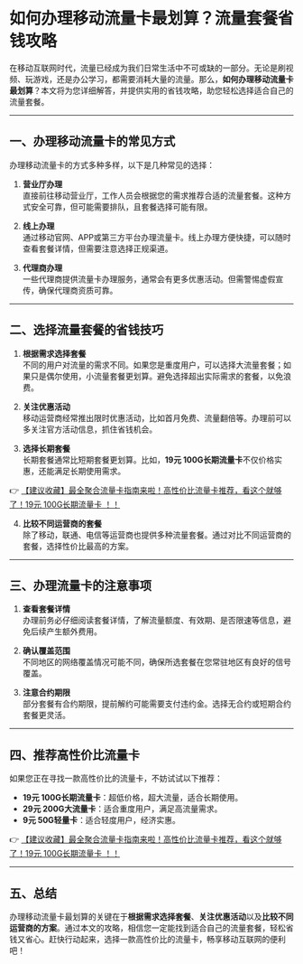# 如何办理移动流量卡最划算？流量套餐省钱攻略

在移动互联网时代，流量已经成为我们日常生活中不可或缺的一部分。无论是刷视频、玩游戏，还是办公学习，都需要消耗大量的流量。那么，**如何办理移动流量卡最划算**？本文将为您详细解答，并提供实用的省钱攻略，助您轻松选择适合自己的流量套餐。

---

## 一、办理移动流量卡的常见方式

办理移动流量卡的方式多种多样，以下是几种常见的选择：

1. **营业厅办理**  
   直接前往移动营业厅，工作人员会根据您的需求推荐合适的流量套餐。这种方式安全可靠，但可能需要排队，且套餐选择可能有限。

2. **线上办理**  
   通过移动官网、APP或第三方平台办理流量卡。线上办理方便快捷，可以随时查看套餐详情，但需要注意选择正规渠道。

3. **代理商办理**  
   一些代理商提供流量卡办理服务，通常会有更多优惠活动。但需警惕虚假宣传，确保代理商资质可靠。

---

## 二、选择流量套餐的省钱技巧

1. **根据需求选择套餐**  
   不同的用户对流量的需求不同。如果您是重度用户，可以选择大流量套餐；如果只是偶尔使用，小流量套餐更划算。避免选择超出实际需求的套餐，以免浪费。

2. **关注优惠活动**  
   移动运营商经常推出限时优惠活动，比如首月免费、流量翻倍等。办理前可以多关注官方活动信息，抓住省钱机会。

3. **选择长期套餐**  
   长期套餐通常比短期套餐更划算。比如，**19元 100G长期流量卡**不仅价格实惠，还能满足长期使用需求。

👉 [【建议收藏】最全聚合流量卡指南来啦！高性价比流量卡推荐，看这个就够了！19元 100G长期流量卡 ！！](https://bit.ly/Liuliangka)

4. **比较不同运营商的套餐**  
   除了移动，联通、电信等运营商也提供多种流量套餐。通过对比不同运营商的套餐，选择性价比最高的方案。

---

## 三、办理流量卡的注意事项

1. **查看套餐详情**  
   办理前务必仔细阅读套餐详情，了解流量额度、有效期、是否限速等信息，避免后续产生额外费用。

2. **确认覆盖范围**  
   不同地区的网络覆盖情况可能不同，确保所选套餐在您常驻地区有良好的信号覆盖。

3. **注意合约期限**  
   部分套餐有合约期限，提前解约可能需要支付违约金。选择无合约或短期合约套餐更灵活。

---

## 四、推荐高性价比流量卡

如果您正在寻找一款高性价比的流量卡，不妨试试以下推荐：

- **19元 100G长期流量卡**：超低价格，超大流量，适合长期使用。  
- **29元 200G大流量卡**：适合重度用户，满足高流量需求。  
- **9元 50G轻量卡**：适合轻度用户，经济实惠。

👉 [【建议收藏】最全聚合流量卡指南来啦！高性价比流量卡推荐，看这个就够了！19元 100G长期流量卡 ！！](https://bit.ly/Liuliangka)

---

## 五、总结

办理移动流量卡最划算的关键在于**根据需求选择套餐**、**关注优惠活动**以及**比较不同运营商的方案**。通过本文的攻略，相信您一定能找到适合自己的流量套餐，轻松省钱又省心。赶快行动起来，选择一款高性价比的流量卡，畅享移动互联网的便利吧！
